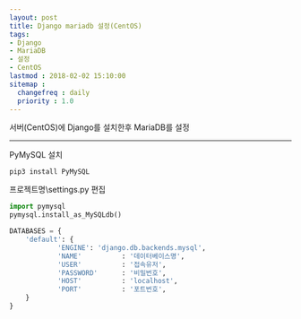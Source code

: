 ```yaml
---
layout: post
title: Django mariadb 설정(CentOS)
tags:
- Django
- MariaDB
- 설정
- CentOS
lastmod : 2018-02-02 15:10:00
sitemap :
  changefreq : daily
  priority : 1.0
---
```

서버(CentOS)에 Django를 설치한후 MariaDB를 설정
<!--미리보기-->
***

PyMySQL 설치

```
pip3 install PyMySQL
```

프로젝트명\settings.py 편집

``` python
import pymysql
pymysql.install_as_MySQLdb()

DATABASES = {
    'default': {
            'ENGINE': 'django.db.backends.mysql',
            'NAME'          : '데이터베이스명',
            'USER'          : '접속유저',
            'PASSWORD'      : '비밀번호',
            'HOST'          : 'localhost',
            'PORT'          : '포트번호',
    }
}
```




